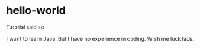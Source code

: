 # hello-world
Tutorial said so

I want to learn Java.
But I have no experience in coding.
Wish me luck lads.

